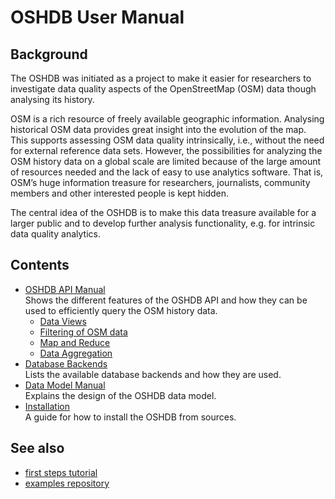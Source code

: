 OSHDB User Manual
=================

Background
----------

The OSHDB was initiated as a project to make it easier for researchers to investigate data quality aspects of the OpenStreetMap (OSM) data though analysing its history.

OSM is a rich resource of freely available geographic information. Analysing historical OSM data provides great insight into the evolution of the map. This supports assessing OSM data quality intrinsically, i.e., without the need for external reference data sets. However, the possibilities for analyzing the OSM history data on a global scale are limited because of the large amount of resources needed and the lack of easy to use analytics software. That is, OSM’s huge information treasure for researchers, journalists, community members and other interested people is kept hidden.

The central idea of the OSHDB is to make this data treasure available for a larger public and to develop further analysis functionality, e.g. for intrinsic data quality analytics.

Contents
--------

* [OSHDB API Manual](api.md)<br>
  Shows the different features of the OSHDB API and how they can be used to efficiently query the OSM history data.
  * [Data Views](views.md)
  * [Filtering of OSM data](filters.md)
  * [Map and Reduce](map-reduce.md)
  * [Data Aggregation](aggregation.md)
* [Database Backends](database-backends.md)<br>
  Lists the available database backends and how they are used.
* [Data Model Manual](data-model.md)<br>
  Explains the design of the OSHDB data model.
* [Installation](installation.md)<br>
  A guide for how to install the OSHDB from sources.

See also
--------

* [first steps tutorial](../first-steps)
* [examples repository](https://gitlab.gistools.geog.uni-heidelberg.de/giscience/big-data/ohsome/oshdb-examples)